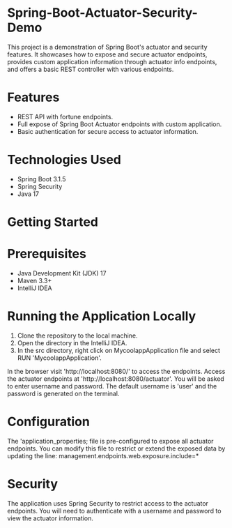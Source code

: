 # Spring-Boot-Actuator-Security-Demo

This project is a demonstration of Spring Boot's actuator and security features. It showcases how to expose and secure actuator endpoints, provides custom application information through actuator info endpoints, and offers a basic REST controller with various endpoints.

# Features
- REST API with fortune endpoints.
- Full expose of Spring Boot Actuator endpoints with custom application.
- Basic authentication for secure access to actuator information.

# Technologies Used
- Spring Boot 3.1.5
- Spring Security
- Java 17

# Getting Started

# Prerequisites
- Java Development Kit (JDK) 17
- Maven 3.3+
- IntelliJ IDEA

# Running the Application Locally
1. Clone the repository to the local machine.
2. Open the directory in the IntelliJ IDEA.
3. In the src directory, right click on MycoolappApplication file and select RUN 'MycoolappApplication'.

In the browser visit 'http://localhost:8080/' to access the endpoints. Access the actuator endpoints at 'http://localhost:8080/actuator'. You will be asked to enter username and password. 
The default username is 'user' and the password is generated on the terminal.

# Configuration
The 'application_properties; file is pre-configured to expose all actuator endpoints. You can modify this file to restrict or extend the exposed data by updating the line: management.endpoints.web.exposure.include=*

# Security
The application uses Spring Security to restrict access to the actuator endpoints. You will need to authenticate with a username and password to view the actuator information.
